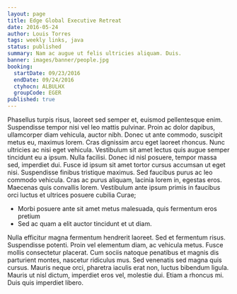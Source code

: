 ```yaml
---
layout: page
title: Edge Global Executive Retreat
date: 2016-05-24
author: Louis Torres
tags: weekly links, java
status: published
summary: Nam ac augue ut felis ultricies aliquam. Duis.
banner: images/banner/people.jpg
booking:
  startDate: 09/23/2016
  endDate: 09/24/2016
  ctyhocn: ALBULHX
  groupCode: EGER
published: true
---
```

Phasellus turpis risus, laoreet sed semper et, euismod pellentesque enim. Suspendisse tempor nisi vel leo mattis pulvinar. Proin ac dolor dapibus, ullamcorper diam vehicula, auctor nibh. Donec ut ante commodo, suscipit metus eu, maximus lorem. Cras dignissim arcu eget laoreet rhoncus. Nunc ultricies ac nisi eget vehicula. Vestibulum sit amet lectus quis augue semper tincidunt eu a ipsum. Nulla facilisi. Donec id nisl posuere, tempor massa sed, imperdiet dui. Fusce id ipsum sit amet tortor cursus accumsan ut eget nisi. Suspendisse finibus tristique maximus. Sed faucibus purus ac leo commodo vehicula. Cras ac purus aliquam, lacinia lorem in, egestas eros. Maecenas quis convallis lorem. Vestibulum ante ipsum primis in faucibus orci luctus et ultrices posuere cubilia Curae;

* Morbi posuere ante sit amet metus malesuada, quis fermentum eros pretium
* Sed ac quam a elit auctor tincidunt et ut diam.

Nulla efficitur magna fermentum hendrerit laoreet. Sed et fermentum risus. Suspendisse potenti. Proin vel elementum diam, ac vehicula metus. Fusce mollis consectetur placerat. Cum sociis natoque penatibus et magnis dis parturient montes, nascetur ridiculus mus. Sed venenatis sed magna quis cursus. Mauris neque orci, pharetra iaculis erat non, luctus bibendum ligula. Mauris ut nisl dictum, imperdiet eros vel, molestie dui. Etiam a rhoncus mi. Duis quis imperdiet libero.
